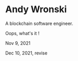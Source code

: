 # Andy Wronski

A blockchain software engineer.


Oops, what's it !

Nov 9, 2021

Dec 10, 2021, revise


